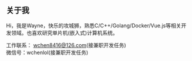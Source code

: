 ## 关于我
Hi，我是Wayne，快乐的攻城狮，熟悉C/C++/Golang/Docker/Vue.js等相关开发领域。也喜欢研究单片机(嵌入式)计算机系统。

工作联系： wchen8416@126.com(接兼职开发任务)  
微信号：wchenlol(接兼职开发任务)



